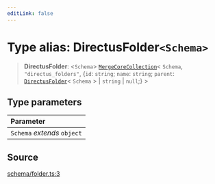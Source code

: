 ```yaml
---
editLink: false
---
```


# Type alias: DirectusFolder`<Schema>`

> **DirectusFolder**: \<`Schema`\>
> [`MergeCoreCollection`](../../types-1/type-aliases/type-alias.MergeCoreCollection.md)\< `Schema`,
> `"directus_folders"`, \{`id`: `string`; `name`: `string`; `parent`: [`DirectusFolder`](type-alias.DirectusFolder.md)\<
> `Schema` \> \| `string` \| `null`;} \>

## Type parameters

| Parameter                   |
| :-------------------------- |
| `Schema` _extends_ `object` |

## Source

[schema/folder.ts:3](https://github.com/directus/directus/blob/7789a6c53/sdk/src/schema/folder.ts#L3)
